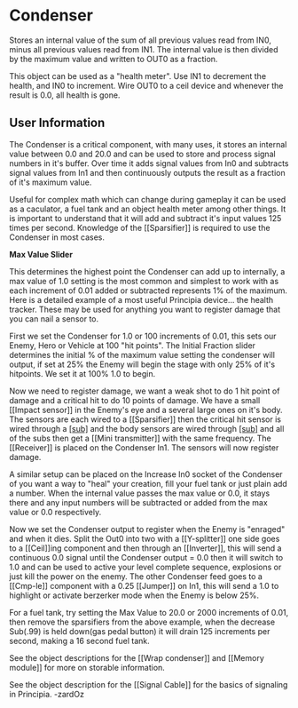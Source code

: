 # Condenser
Stores an internal value of the sum of all previous values read from IN0, minus all previous values read from IN1. The internal value is then divided by the maximum value and written to OUT0 as a fraction.

This object can be used as a "health meter". Use IN1 to decrement the health, and IN0 to increment. Wire OUT0 to a ceil device and whenever the result is 0.0, all health is gone.

## User Information
The Condenser is a critical component, with many uses, it stores an internal value between 0.0 and 20.0 and can be used to store and process signal numbers in it's buffer. Over time it adds signal values from In0 and subtracts signal values from In1 and then continuously outputs the result as a fraction of it's maximum value.

Useful for complex math which can change during gameplay it can be used as a caculator, a fuel tank and an object health meter among other things. It is important to understand that it will add and subtract it's input values 125 times per second. Knowledge of the [[Sparsifier]] is required to use the Condenser in most cases.

**Max Value Slider**

This determines the highest point the Condenser can add up to internally, a max value of 1.0 setting is the most common and simplest to work with as each increment of 0.01 added or subtracted represents 1% of the maximum. Here is a detailed example of a most useful Principia device... the health tracker. These may be used for anything you want to register damage that you can nail a sensor to.

First we set the Condenser for 1.0 or 100 increments of 0.01, this sets our Enemy, Hero or Vehicle at 100 "hit points". The Initial Fraction slider determines the initial % of the maximum value setting the condenser will output, if set at 25% the Enemy will begin the stage with only 25% of it's hitpoints. We set it at 100% 1.0 to begin.

Now we need to register damage, we want a weak shot to do 1 hit point of damage and a critical hit to do 10 points of damage. We have a small [[Impact sensor]] in the Enemy's eye and a several large ones on it's body. The sensors are each wired to a [[Sparsifier]] then the critical hit sensor is wired through a [[sub]](.90) and the body sensors are wired through [[sub]](.99) and all of the subs then get a [[Mini transmitter]] with the same frequency. The [[Receiver]] is placed on the Condenser In1. The sensors will now register damage.

A similar setup can be placed on the Increase In0 socket of the Condenser of you want a way to "heal" your creation, fill your fuel tank or just plain add a number. When the internal value passes the max value or 0.0, it stays there and any input numbers will be subtracted or added from the max value or 0.0 respectively.

Now we set the Condenser output to register when the Enemy is "enraged" and when it dies. Split the Out0 into two with a [[Y-splitter]] one side goes to a [[Ceil]]ing component and then through an [[Inverter]], this will send a continuous 0.0 signal until the Condenser output = 0.0 then it will switch to 1.0 and can be used to active your level complete sequence, explosions or just kill the power on the enemy. The other Condenser feed goes to a [[Cmp-le]] component with a 0.25 [[Jumper]] on In1, this will send a 1.0 to highlight or activate berzerker mode when the Enemy is below 25%.

For a fuel tank, try setting the Max Value to 20.0 or 2000 increments of 0.01, then remove the sparsifiers from the above example, when the decrease Sub(.99) is held down(gas pedal button) it will drain 125 increments per second, making a 16 second fuel tank.

See the object descriptions for the [[Wrap condenser]] and [[Memory module]] for more on storable information.

See the object description for the [[Signal Cable]] for the basics of signaling in Principia. -zardOz